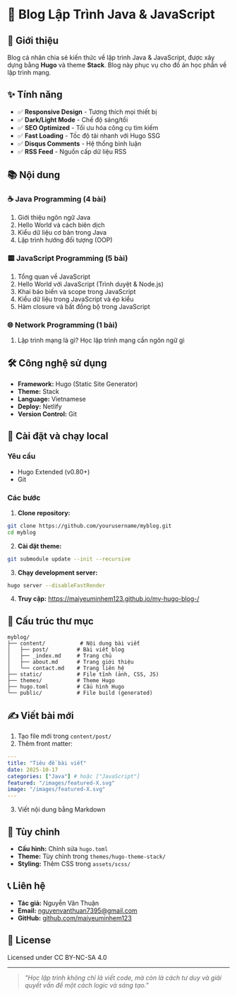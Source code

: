 # 🚀 Blog Lập Trình Java & JavaScript

## 📝 Giới thiệu

Blog cá nhân chia sẻ kiến thức về lập trình Java & JavaScript, được xây dựng bằng **Hugo** và theme **Stack**. Blog này phục vụ cho đồ án học phần về lập trình mạng.

## ✨ Tính năng

- ✅ **Responsive Design** - Tương thích mọi thiết bị
- ✅ **Dark/Light Mode** - Chế độ sáng/tối
- ✅ **SEO Optimized** - Tối ưu hóa công cụ tìm kiếm
- ✅ **Fast Loading** - Tốc độ tải nhanh với Hugo SSG
- ✅ **Disqus Comments** - Hệ thống bình luận
- ✅ **RSS Feed** - Nguồn cấp dữ liệu RSS

## 📚 Nội dung

### ☕ **Java Programming (4 bài)**
1. Giới thiệu ngôn ngữ Java
2. Hello World và cách biên dịch
3. Kiểu dữ liệu cơ bản trong Java
4. Lập trình hướng đối tượng (OOP)

### 🟨 **JavaScript Programming (5 bài)**
1. Tổng quan về JavaScript
2. Hello World với JavaScript (Trình duyệt & Node.js)
3. Khai báo biến và scope trong JavaScript
4. Kiểu dữ liệu trong JavaScript và ép kiểu
5. Hàm closure và bất đồng bộ trong JavaScript

### 🌐 **Network Programming (1 bài)**
1. Lập trình mạng là gì? Học lập trình mạng cần ngôn ngữ gì

## 🛠️ Công nghệ sử dụng

- **Framework:** Hugo (Static Site Generator)
- **Theme:** Stack
- **Language:** Vietnamese
- **Deploy:** Netlify
- **Version Control:** Git

## 🚀 Cài đặt và chạy local

### Yêu cầu
- Hugo Extended (v0.80+)
- Git

### Các bước

1. **Clone repository:**
```bash
git clone https://github.com/yourusername/myblog.git
cd myblog
```

2. **Cài đặt theme:**
```bash
git submodule update --init --recursive
```

3. **Chạy development server:**
```bash
hugo server --disableFastRender
```

4. **Truy cập:** https://maiyeuminhem123.github.io/my-hugo-blog-/

## 📁 Cấu trúc thư mục

```
myblog/
├── content/           # Nội dung bài viết
│   ├── post/         # Bài viết blog
│   ├── _index.md     # Trang chủ
│   ├── about.md      # Trang giới thiệu
│   └── contact.md    # Trang liên hệ
├── static/           # File tĩnh (ảnh, CSS, JS)
├── themes/           # Theme Hugo
├── hugo.toml         # Cấu hình Hugo
└── public/           # File build (generated)
```

## ✍️ Viết bài mới

1. Tạo file mới trong `content/post/`
2. Thêm front matter:
```yaml
---
title: "Tiêu đề bài viết"
date: 2025-10-17
categories: ["Java"] # hoặc ["JavaScript"]
featured: "/images/featured-X.svg"
image: "/images/featured-X.svg"
---
```

3. Viết nội dung bằng Markdown

## 🎨 Tùy chỉnh

- **Cấu hình:** Chỉnh sửa `hugo.toml`
- **Theme:** Tùy chỉnh trong `themes/hugo-theme-stack/`
- **Styling:** Thêm CSS trong `assets/scss/`

## 📞 Liên hệ

- **Tác giả:** Nguyễn Văn Thuận
- **Email:** nguyenvanthuan7395@gmail.com
- **GitHub:** [github.com/maiyeuminhem123](https://github.com/maiyeuminhem123)

## 📄 License

Licensed under CC BY-NC-SA 4.0

---

> *"Học lập trình không chỉ là viết code, mà còn là cách tư duy và giải quyết vấn đề một cách logic và sáng tạo."*
